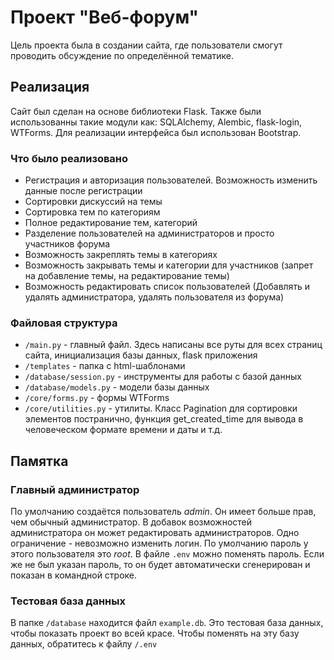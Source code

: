 #  Проект "Веб-форум"
Цель проекта была в создании сайта, где пользователи смогут проводить обсуждение по определённой тематике.


## Реализация
Сайт был сделан на основе библиотеки Flask. Также были использованны такие модули как: SQLAlchemy, Alembic, flask-login, WTForms. Для реализации интерфейса был использован Bootstrap.

### Что было реализовано
- Регистрация и авторизация пользователей. Возможность изменить данные после регистрации
- Сортировки дискуссий на темы
- Сортировка тем по категориям
- Полное редактирование тем, категорий
- Разделение пользователей на администраторов и просто участников форума
- Возможность закреплять темы в категориях
- Возможность закрывать темы и категории для участников (запрет на добавление темы, на редактирование темы)
- Возможность редактировать список пользователей (Добавлять и удалять администратора, удалять пользователя из форума)

### Файловая структура
- `/main.py` - главный файл. Здесь написаны все руты для всех страниц сайта, инициализация базы данных, flask приложения
- `/templates` - папка с html-шаблонами
- `/database/session.py` - инструменты для работы с базой данных
- `/database/models.py` - модели базы данных
- `/core/forms.py` - формы WTForms
- `/core/utilities.py` - утилиты. Класс Pagination для сортировки элементов постранично, функция get_created_time для вывода в человеческом формате времени и даты и т.д.


## Памятка
### Главный администратор
По умолчанию создаётся пользователь *admin*. Он имеет больше прав, чем обычный администратор. В добавок возможностей администратора он может редактировать администраторов. Одно ограничение - невозможно изменить логин. По умолчанию пароль у этого пользователя это *root*. В файле `.env` можно поменять пароль. Если же не был указан пароль, то он будет автоматически сгенерирован и показан в командной строке.

### Тестовая база данных
В папке `/database` находится файл `example.db`. Это тестовая база данных, чтобы показать проект во всей красе. Чтобы поменять на эту базу данных, обратитесь к файлу `/.env`